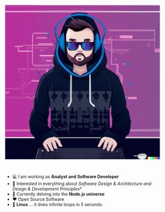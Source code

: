 <img src="https://github.com/dansenpir/dansenpir/blob/main/assets/dev.png" alt="Introduction Banner.." style="text-align: center; margin-bottom: 30px;" />

-   :computer: I am working as **Analyst and Software Developer**
-   :monocle_face: Interested in everything about *Software Design & Architecture and Design & Development Principles**
-   :seedling: Currently delving into the **Node.js universe**
-   :heart: Open Source Software
-   :penguin: **Linux** ... it does infinite loops in 5 seconds.
